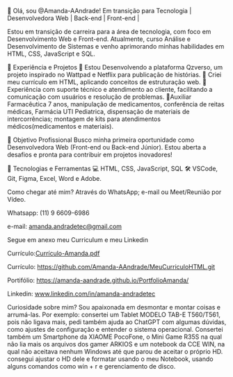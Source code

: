 👋 Olá, sou @Amanda-AAndrade!
Em transição para Tecnologia | Desenvolvedora Web | Back-end | Front-end |

Estou em transição de carreira para a área de tecnologia, com foco em Desenvolvimento Web e Front-end. Atualmente, curso Análise e Desenvolvimento de Sistemas e venho aprimorando minhas habilidades em HTML, CSS, JavaScript e SQL. 

📌 Experiência e Projetos
🔹 Estou Desenvolvendo a plataforma Qzverso, um projeto inspirado no Wattpad e Netflix para publicação de histórias.
🔹 Criei meu currículo em HTML, aplicando conceitos de estruturação web.
🔹 Experiência com suporte técnico e atendimento ao cliente, facilitando a comunicação com usuários e resolução de problemas.
🔹Auxiliar Farmacêutica 7 anos, manipulação de medicamentos, conferência de reitas médicas, Farmácia UTI Pediatrica, dispensação de materiais de intercorrências; montagem de kits para atendimentos médicos(medicamentos e materiais).

📌 Objetivo Profissional
Busco minha primeira oportunidade como Desenvolvedora Web (Front-end ou Back-end Júnior). Estou aberta a desafios e pronta para contribuir em projetos inovadores!

📌 Tecnologias e Ferramentas
💻 HTML, CSS, JavaScript, SQL
🛠️ VSCode, Git, Figma, Excel, Word e Adobe.

Como chegar até mim? 
Através do WhatsApp; e-mail ou Meet/Reunião por Vídeo.

Whatsapp: (11) 9 6609-6986 

e-mail: amanda.andradetec@gmail.com 

Segue em anexo meu Curriculum e meu Linkedin

Currículo:[Currículo-Amanda.pdf](https://github.com/user-attachments/files/18773058/Curriculo-Amanda.pdf)

Currículo: https://github.com/Amanda-AAndrade/MeuCurriculoHTML.git

Portifólio: https://amanda-aandrade.github.io/PortfolioAmanda/  

Linkedin: www.linkedin.com/in/amanda-andradetec

Curiosidade sobre mim? 
Sou apaixonada em desmontar e montar coisas e arrumá-las. Por exemplo: consertei um Tablet MODELO TAB-E T560/T561, pois não ligava mais, pedi também ajuda ao ChatGPT com algumas dúvidas, como ajustes de configuração e entender o sistema operacional. Consertei também um Smartphone da XIAOME PocoFone, o Mini Game R35S na qual não lia mais os arquivos dos gamer ARKIOS e um notebook da CCE WIN, na qual não aceitava nenhum Windows até que parou de aceitar o próprio HD. consegui ajustar o HD dele e formatar usando o meu Notebook, usando alguns comandos como win + r e gerenciamento de disco. 
